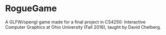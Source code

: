 # RogueGame
A GLFW/opengl game made for a final project in CS4250: Interactive Computer Graphics at Ohio University (Fall 2016), taught by David Chelberg.
